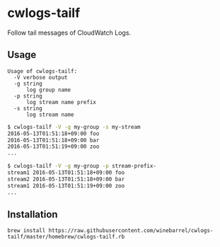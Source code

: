 # cwlogs-tailf

Follow tail messages of CloudWatch Logs.

## Usage

```
Usage of cwlogs-tailf:
  -V verbose output
  -g string
      log group name
  -p string
      log stream name prefix
  -s string
      log stream name
```

```sh
$ cwlogs-tailf -V -g my-group -s my-stream
2016-05-13T01:51:18+09:00 foo
2016-05-13T01:51:18+09:00 bar
2016-05-13T01:51:19+09:00 zoo
...
```

```sh
$ cwlogs-tailf -V -g my-group -p stream-prefix-
stream1 2016-05-13T01:51:18+09:00 foo
stream2 2016-05-13T01:51:18+09:00 bar
stream1 2016-05-13T01:51:19+09:00 zoo
...
```

## Installation

```
brew install https://raw.githubusercontent.com/winebarrel/cwlogs-tailf/master/homebrew/cwlogs-tailf.rb
```
